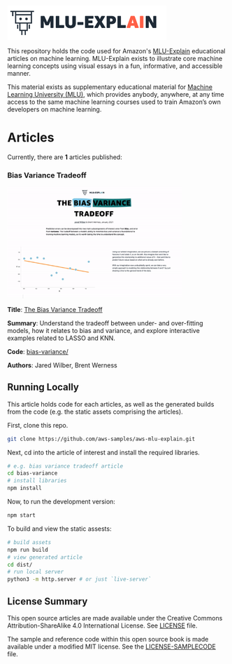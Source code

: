 ![MLU-Explain Logo & Title](./assets/readme_header.png)

This repository holds the code used for Amazon's [MLU-Explain](https://mlu-explain.github.io/) educational articles on machine learning.  MLU-Explain exists to illustrate core machine learning concepts using visual essays in a fun, informative, and accessible manner.

This material exists as supplementary educational material for [Machine Learning University (MLU)](https://aws.amazon.com/machine-learning/mlu/), which provides anybody, anywhere, at any time access to the same machine learning courses used to train Amazon’s own developers on machine learning.


# Articles

Currently, there are **1** articles published:

### Bias Variance Tradeoff
<img src="./assets/mlu-explain_biasvariance.gif" alt="Bias Variance Tradeoff Article Image" width="400"/>

**Title**: [The Bias Variance Tradeoff](https://mlu-explain.github.io/bias-variance/)

**Summary**: Understand the tradeoff between under- and over-fitting models, how it relates to bias and variance, and explore interactive examples related to LASSO and KNN.

**Code**: [bias-variance/](bias-variance)

**Authors**: Jared Wilber, Brent Werness



## Running Locally

This article holds code for each articles, as well as the generated builds from the code (e.g. the static assets comprising the articles).

First, clone this repo.

```bash
git clone https://github.com/aws-samples/aws-mlu-explain.git
```

Next, cd into the article of interest and install the required libraries.

```bash
# e.g. bias variance tradeoff article
cd bias-variance
# install libraries
npm install
```

Now, to run the development version:
```bash
npm start
```

To build and view the static assests:
```bash
# build assets
npm run build
# view generated article
cd dist/
# run local server
python3 -m http.server # or just `live-server`
```


## License Summary

This open source articles are made available under the Creative Commons Attribution-ShareAlike 4.0 International License. See [LICENSE](LICENSE) file.

The sample and reference code within this open source book is made available under a modified MIT license. See the [LICENSE-SAMPLECODE](LICENSE-SAMPLECODE) file.

